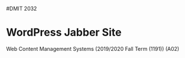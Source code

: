 #DMIT 2032
# WordPress Jabber Site
Web Content Management Systems (2019/2020 Fall Term (1191)) (A02)


